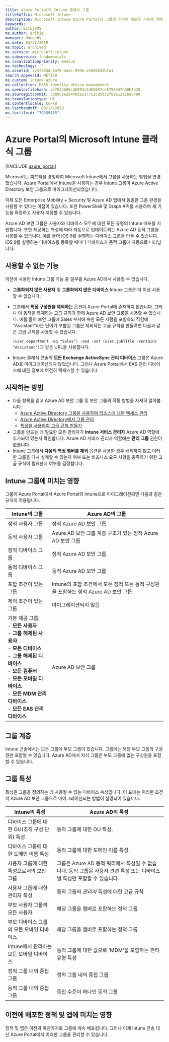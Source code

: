 ```yaml
---
title: Azure Portal의 Intune 클래식 그룹
titleSuffix: Microsoft Intune
description: Microsoft Intune Azure Portal의 그룹에 추가된 새로운 기능에 대해 알아봅니다.
keywords: ''
author: ErikjeMS
ms.author: erikje
manager: dougeby
ms.date: 03/31/2019
ms.topic: archived
ms.service: microsoft-intune
ms.subservice: fundamentals
ms.localizationpriority: medium
ms.technology: ''
ms.assetid: 323f384d-8a76-4adc-999b-e508d641bfa1
search.appverid: MET150
ms.custom: intune-azure
ms.collection: M365-identity-device-management
ms.openlocfilehash: ae7613606cd6803c4d65007ce5792e47d60bfb38
ms.sourcegitcommit: 3d895be2844bda2177c2c85dc2f09612a1be5490
ms.translationtype: HT
ms.contentlocale: ko-KR
ms.lasthandoff: 03/13/2020
ms.locfileid: "79359185"
---
```

# <a name="microsoft-intune-classic-groups-in-the-azure-portal"></a>Azure Portal의 Microsoft Intune 클래식 그룹

[!INCLUDE [azure_portal](../includes/azure_portal.md)]

Microsoft는 피드백을 경청하여 Microsoft Intune에서 그룹을 사용하는 방법을 변경했습니다.
Azure Portal에서 Intune을 사용하는 경우 Intune 그룹이 Azure Active Directory 보안 그룹으로 마이그레이션되었습니다.

이제 모든 Enterprise Mobility + Security 및 Azure AD 앱에서 동일한 그룹 환경을 사용할 수 있다는 이점이 있습니다. 또한 PowerShell 및 Graph API를 사용하여 새 기능을 확장하고 사용자 지정할 수 있습니다.

Azure AD 보안 그룹은 사용자와 디바이스 모두에 대한 모든 유형의 Intune 배포를 지원합니다. 또한 제공하는 특성에 따라 자동으로 업데이트되는 Azure AD 동적 그룹을 사용할 수 있습니다. 예를 들어 iOS 9를 실행하는 디바이스 그룹을 만들 수 있습니다. iOS 9를 실행하는 디바이스를 등록할 때마다 디바이스가 동적 그룹에 자동으로 나타납니다.

## <a name="what-is-not-available"></a>사용할 수 없는 기능

이전에 사용한 Intune 그룹 기능 중 일부를 Azure AD에서 사용할 수 없습니다.

- **그룹화되지 않은 사용자** 및 **그룹화되지 않은 디바이스** Intune 그룹은 더 이상 사용할 수 없습니다.
- 그룹에서 **특정 구성원을 제외하는** 옵션이 Azure Portal에 존재하지 않습니다. 그러나 이 동작을 복제하는 고급 규칙과 함께 Azure AD 보안 그룹을 사용할 수 있습니다. 예를 들어 보안 그룹에 Sales 부서에 속한 모든 사람을 포함하되 직함에 "Assistant"라는 단어가 포함된 그룹은 제외하는 고급 규칙을 만들려면 다음과 같은 고급 규칙을 사용할 수 있습니다.

  `(user.department -eq "Sales") -and -not (user.jobTitle -contains "Assistant")`과 같은 URL을 사용합니다.
- Intune 클래식 콘솔의 **모든 Exchange ActiveSync 관리 디바이스** 그룹은 Azure AD로 마이그레이션되지 않았습니다. 그러나 Azure Portal에서 EAS 관리 디바이스에 대한 정보에 여전히 액세스할 수 있습니다.

## <a name="how-to-get-started"></a>시작하는 방법

- 다음 항목을 읽고 Azure AD 보안 그룹 및 보안 그룹의 작동 방법을 자세히 알아봅니다.
  - [Azure Active Directory 그룹을 사용하여 리소스에 대한 액세스 관리](https://azure.microsoft.com/documentation/articles/active-directory-manage-groups/)
  - [Azure Active Directory에서 그룹 관리](https://azure.microsoft.com/documentation/articles/active-directory-accessmanagement-manage-groups/)
  - [특성을 사용하여 고급 규칙 만들기](https://azure.microsoft.com/documentation/articles/active-directory-accessmanagement-groups-with-advanced-rules/)
- 그룹을 만드는 데 필요한 모든 관리자가 **Intune 서비스 관리자** Azure AD 역할에 추가되어 있는지 확인합니다. Azure AD 서비스 관리자 역할에는 **관리 그룹** 권한이 없습니다.
- Intune 그룹에서 **다음의 특정 멤버를 제외** 옵션을 사용한 경우 배제하지 않고 이러한 그룹을 다시 설계할 수 있는지 여부 또는 비즈니스 요구 사항을 충족하기 위한 고급 규칙이 필요한지 여부를 결정합니다.


## <a name="what-happened-to-intune-groups"></a>Intune 그룹에 미치는 영향
그룹이 Azure Portal에서 Azure Portal의 Intune으로 마이그레이션되면 다음과 같은 규칙이 적용됩니다.

| Intune의 그룹|Azure AD의 그룹|
|-----------------------------------------------------------------------|-------------------------------------------------------------|
|정적 사용자 그룹|정적 Azure AD 보안 그룹|
|동적 사용자 그룹|Azure AD 보안 그룹 계층 구조가 있는 정적 Azure AD 보안 그룹|
|정적 디바이스 그룹|정적 Azure AD 보안 그룹|
|동적 디바이스 그룹|동적 Azure AD 보안 그룹|
|포함 조건이 있는 그룹|Intune의 포함 조건에서 모든 정적 또는 동적 구성원을 포함하는 정적 Azure AD 보안 그룹|
|제외 조건이 있는 그룹|마이그레이션되지 않음|
|기본 제공 그룹:<br>- **모든 사용자**<br>- **그룹 해제된 사용자**<br>- **모든 디바이스**<br>- **그룹 해제된 디바이스**<br>- **모든 컴퓨터**<br>- **모든 모바일 디바이스**<br>- **모든 MDM 관리 디바이스**<br>- **모든 EAS 관리 디바이스**|Azure AD 보안 그룹|

## <a name="group-hierarchy"></a>그룹 계층

Intune 콘솔에서는 모든 그룹에 부모 그룹이 있습니다. 그룹에는 해당 부모 그룹의 구성원만 포함될 수 있습니다. Azure AD에서 자식 그룹은 부모 그룹에 없는 구성원을 포함할 수 있습니다.

## <a name="group-attributes"></a>그룹 특성
특성은 그룹을 정의하는 데 사용될 수 있는 디바이스 속성입니다. 이 표에는 이러한 조건이 Azure AD 보안 그룹으로 마이그레이션되는 방법이 설명되어 있습니다.

| Intune의 특성|Azure AD의 특성|
|-----------------------------------------------------------------------|-------------------------------------------------------------|
|디바이스 그룹에 대한 OU(조직 구성 단위) 특성|동적 그룹에 대한 OU 특성.|
|디바이스 그룹에 대한 도메인 이름 특성|동적 그룹에 대한 도메인 이름 특성.|
|사용자 그룹에 대한 특성으로서의 보안 그룹|그룹은 Azure AD 동적 쿼리에서 특성일 수 없습니다. 동적 그룹은 사용자 관련 특성 또는 디바이스별 특성만 포함할 수 있습니다.|
|사용자 그룹에 대한 관리자 특성|동적 그룹의 *관리자* 특성에 대한 고급 규칙|
|부모 사용자 그룹의 모든 사용자|해당 그룹을 멤버로 포함하는 정적 그룹|
|부모 디바이스 그룹의 모든 모바일 디바이스|해당 그룹을 멤버로 포함하는 정적 그룹|
|Intune에서 관리하는 모든 모바일 디바이스|동적 그룹에 대한 값으로 'MDM'을 포함하는 관리 유형 특성|
|정적 그룹 내의 중첩 그룹 |정적 그룹 내의 중첩 그룹|
|동적 그룹 내의 중첩 그룹|중첩 수준이 하나인 동적 그룹|

## <a name="what-happens-to-policies-and-apps-you-previously-deployed"></a>이전에 배포한 정책 및 앱에 미치는 영향

정책 및 앱은 이전과 마찬가지로 그룹에 계속 배포됩니다. 그러나 이제 Intune 콘솔 대신 Azure Portal에서 이러한 그룹을 관리할 수 있습니다.
